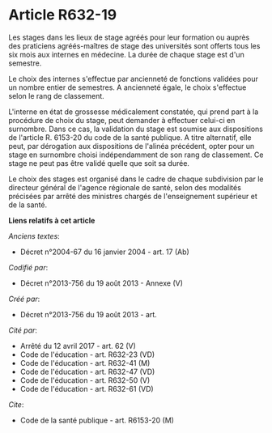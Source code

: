 # Article R632-19

Les stages dans les lieux de stage agréés pour leur formation ou auprès des praticiens agréés-maîtres de stage des
universités sont offerts tous les six mois aux internes en médecine. La durée de chaque stage est d'un semestre.

Le choix des internes s'effectue par ancienneté de fonctions validées pour un nombre entier de semestres. A ancienneté égale,
le choix s'effectue selon le rang de classement.

L'interne en état de grossesse médicalement constatée, qui prend part à la procédure de choix du stage, peut demander à
effectuer celui-ci en surnombre. Dans ce cas, la validation du stage est soumise aux dispositions de l'article R. 6153-20 du
code de la santé publique. A titre alternatif, elle peut, par dérogation aux dispositions de l'alinéa précédent, opter pour
un stage en surnombre choisi indépendamment de son rang de classement. Ce stage ne peut pas être validé quelle que soit sa
durée.

Le choix des stages est organisé dans le cadre de chaque subdivision par le directeur général de l'agence régionale de santé,
selon des modalités précisées par arrêté des ministres chargés de l'enseignement supérieur et de la santé.

**Liens relatifs à cet article**

_Anciens textes_:

  - Décret n°2004-67 du 16 janvier 2004 - art. 17 (Ab)

_Codifié par_:

  - Décret n°2013-756 du 19 août 2013 -  Annexe (V)

_Créé par_:

  - Décret n°2013-756 du 19 août 2013 - art.

_Cité par_:

  - Arrêté du 12 avril 2017 - art. 62 (V)
  - Code de l'éducation - art. R632-23 (VD)
  - Code de l'éducation - art. R632-41 (M)
  - Code de l'éducation - art. R632-47 (VD)
  - Code de l'éducation - art. R632-50 (V)
  - Code de l'éducation - art. R632-61 (VD)

_Cite_:

  - Code de la santé publique - art. R6153-20 (M)
